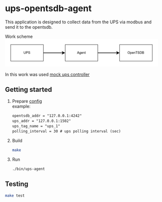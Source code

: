 # ups-opentsdb-agent

This application is designed to collect data from the UPS via modbus and send it to the opentsdb.  

Work scheme
![scheme](resources/ups-opentsdb-agent-scheme.drawio.png)

In this work was used [mock ups controller](https://github.com/apayvin11/mock-ups-ctrl)

## Getting started

1) Prepare [config](conf/config.toml)  
   example:

   ```txt
   opentsdb_addr = "127.0.0.1:4242"
   ups_addr = "127.0.0.1:1502"
   ups_tag_name = "ups_1" 
   polling_interval = 30 # ups polling interval (sec)
   ```

2) Build
   
   ```bash
   make
   ```

3) Run
   
   ```bash
   ./bin/ups-agent
   ```

## Testing

```bash
make test
```